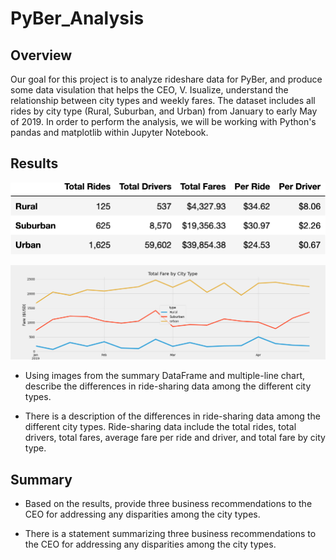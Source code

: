 # PyBer_Analysis

## Overview


Our goal for this project is to analyze rideshare data for PyBer, and produce some data visulation that helps the CEO, V. Isualize, understand the relationship between city types and weekly fares. The dataset includes all rides by city type (Rural, Suburban, and Urban) from January to early May of 2019. In order to perform the analysis, we will be working with Python's pandas and matplotlib within Jupyter Notebook.

## Results

![summary_df](https://github.com/natedlewis/PyBer_analysis/blob/main/analysis/pyber_summary_df.png?raw=true)

![summary_graph](https://github.com/natedlewis/PyBer_analysis/blob/main/analysis/PyBer_fare_summary.png?raw=true)

* Using images from the summary DataFrame and multiple-line chart, describe the differences in ride-sharing data among the different city types.

* There is a description of the differences in ride-sharing data among the different city types. Ride-sharing data include the total rides, total drivers, total fares, average fare per ride and driver, and total fare by city type.

## Summary

* Based on the results, provide three business recommendations to the CEO for addressing any disparities among the city types.

* There is a statement summarizing three business recommendations to the CEO for addressing any disparities among the city types.

